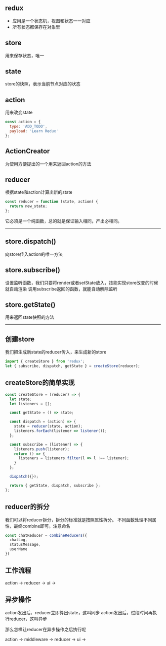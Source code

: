 ## redux
- 应用是一个状态机，视图和状态一一对应
- 所有状态都保存在对象里

## store
用来保存状态，唯一

## state
store的快照，表示当前节点对应的状态

## action
用来改变state
```js
const action = {
  type: 'ADD_TODO',
  payload: 'Learn Redux'
};
```

## ActionCreator
为使用方便提出的一个用来返回action的方法


## reducer
根据state和action计算出新的state
```js
const reducer = function (state, action) {
  return new_state;
};
```
它必须是一个纯函数，总的就是保证输入相同，产出必相同。

-----

## store.dispatch()
向store传入action的唯一方法

## store.subscribe()
设置监听函数，我们只要将render或者setState放入，技能实现store改变的时候就自动渲染
调用subscribe返回的函数，就能自动解除监听

## store.getState()
用来返回state快照的方法

-----

## 创建store
我们把生成新state的reducer传入，来生成新的store
```js
import { createStore } from 'redux';
let { subscribe, dispatch, getState } = createStore(reducer);
```

## createStore的简单实现
```js
const createStore = (reducer) => {
  let state;
  let listeners = [];

  const getState = () => state;

  const dispatch = (action) => {
    state = reducer(state, action);
    listeners.forEach(listener => listener());
  };

  const subscribe = (listener) => {
    listeners.push(listener);
    return () => {
      listeners = listeners.filter(l => l !== listener);
    }
  };

  dispatch({});

  return { getState, dispatch, subscribe };
};
```


## reducer的拆分
我们可以将reducer拆分，拆分的标准就是按照属性拆分。
不同函数处理不同属性，最终combine即可。注意命名
```js
const chatReducer = combineReducers({
  chatLog,
  statusMessage,
  userName
})
```


## 工作流程
action -> 
reducer -> 
ui ->

## 异步操作
action发出后，reducer立即算出state，这叫同步
action发出后，过段时间再执行reducer，这叫异步

那么怎样让reducer在异步操作之后执行呢

action -> 
middleware ->
reducer -> 
ui ->